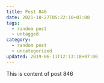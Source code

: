 ```yaml
---
title: Post 846
date: 2021-10-27T05:22:10+07:00
tags:
  - random post
  - untagged
category:
  - random post
  - uncategorized
updated: 2019-06-11T12:13:18+07:00
---
```

This is content of post 846